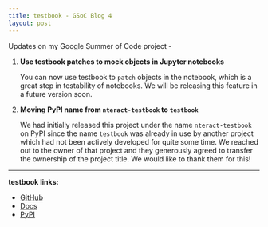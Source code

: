 ```yaml
---
title: testbook - GSoC Blog 4
layout: post
---
```


Updates on my Google Summer of Code project -

1. **Use testbook patches to mock objects in Jupyter notebooks**

   You can now use testbook to `patch` objects in the notebook, which is a great step in testability of notebooks. We will be releasing this feature in a future version soon.

2. **Moving PyPI name from `nteract-testbook` to `testbook`**

   We had initially released this project under the name `nteract-testbook` on PyPI since the name `testbook` was already in use by another project which had not been actively developed for quite some time. We reached out to the owner of that project and they generously agreed to transfer the ownership of the project title. We would like to thank them for this!

---
**testbook links:**

- [GitHub](https://github.com/nteract/testbook/)
- [Docs](http://test-book.readthedocs.io/)
- [PyPI](https://pypi.org/project/nteract-testbook/)
